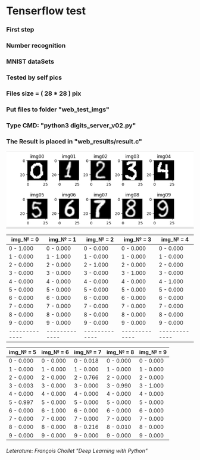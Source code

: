 # Tenserflow test
### First step
### Number recognition

### MNIST dataSets
### Tested by self pics

### Files size = ( 28 * 28 ) pix
### Put files to folder "web_test_imgs"
### Type CMD: "python3 digits_server_v02.py" 
### The Result is placed in "web_results/result.c"

![Alt text](./Test_imgs/digits_test.png?raw=true "Title")


|  img_№ = 0  |  img_№ = 1  |  img_№ = 2  |  img_№ = 3  |  img_№ = 4  |  
|-------------|-------------|-------------|-------------|-------------|   
|  0 - 1.000  |  0 - 0.000  |  0 - 0.000  |  0 - 0.000  |  0 - 0.000  |
|  1 - 0.000  |  1 - 1.000  |  1 - 0.000  |  1 - 0.000  |  1 - 0.000  |   
|  2 - 0.000  |  2 - 0.000  |  2 - 1.000  |  2 - 0.000  |  2 - 0.000  |   
|  3 - 0.000  |  3 - 0.000  |  3 - 0.000  |  3 - 1.000  |  3 - 0.000  |   
|  4 - 0.000  |  4 - 0.000  |  4 - 0.000  |  4 - 0.000  |  4 - 1.000  |   
|  5 - 0.000  |  5 - 0.000  |  5 - 0.000  |  5 - 0.000  |  5 - 0.000  |   
|  6 - 0.000  |  6 - 0.000  |  6 - 0.000  |  6 - 0.000  |  6 - 0.000  |   
|  7 - 0.000  |  7 - 0.000  |  7 - 0.000  |  7 - 0.000  |  7 - 0.000  |   
|  8 - 0.000  |  8 - 0.000  |  8 - 0.000  |  8 - 0.000  |  8 - 0.000  |   
|  9 - 0.000  |  9 - 0.000  |  9 - 0.000  |  9 - 0.000  |  9 - 0.000  |   
|-------------|-------------|-------------|-------------|-------------|

|  img_№ = 5  |  img_№ = 6  |  img_№ = 7  |  img_№ = 8  |  img_№ = 9  |  
|-------------|-------------|-------------|-------------|-------------|
|  0 - 0.000  |  0 - 0.000  |  0 - 0.018  |  0 - 0.000  | 0 - 0.000   |   
|  1 - 0.000  |  1 - 0.000  |  1 - 0.000  |  1 - 0.000  | 1 - 0.000   |
|  2 - 0.000  |  2 - 0.000  |  2 - 0.766  |  2 - 0.000  | 2 - 0.000   |
|  3 - 0.003  |  3 - 0.000  |  3 - 0.000  |  3 - 0.990  | 3 - 1.000   |
|  4 - 0.000  |  4 - 0.000  |  4 - 0.000  |  4 - 0.000  | 4 - 0.000   |
|  5 - 0.997  |  5 - 0.000  |  5 - 0.000  |  5 - 0.000  | 5 - 0.000   |
|  6 - 0.000  |  6 - 1.000  |  6 - 0.000  |  6 - 0.000  | 6 - 0.000   |
|  7 - 0.000  |  7 - 0.000  |  7 - 0.000  |  7 - 0.000  | 7 - 0.000   |
|  8 - 0.000  |  8 - 0.000  |  8 - 0.216  |  8 - 0.010  | 8 - 0.000   |
|  9 - 0.000  |  9 - 0.000  |  9 - 0.000  |  9 - 0.000  | 9 - 0.000   |


###### Leterature: François Chollet "Deep Learning with Python"


